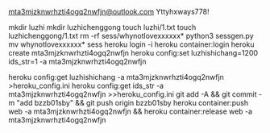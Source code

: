 mta3mjzknwrhzti4ogq2nwfjn@outlook.com
Yttyhxways778!

mkdir luzhi
mkdir luzhichenggong
touch luzhi/1.txt
touch luzhichenggong/1.txt
rm -rf sess/whynotlovexxxxxx*
python3 sessgen.py
mv whynotlovexxxxxx* sess
heroku login -i
heroku container:login
heroku create mta3mjzknwrhzti4ogq2nwfjn
heroku config:set luzhishichang=1200 ids_str=1 -a mta3mjzknwrhzti4ogq2nwfjn

heroku config:get luzhishichang -a mta3mjzknwrhzti4ogq2nwfjn >heroku_config.ini
heroku config:get ids_str -a mta3mjzknwrhzti4ogq2nwfjn >>heroku_config.ini
git add -A && git commit -m "add bzzb01sby" && git push origin bzzb01sby
heroku container:push web -a mta3mjzknwrhzti4ogq2nwfjn && heroku container:release web -a mta3mjzknwrhzti4ogq2nwfjn